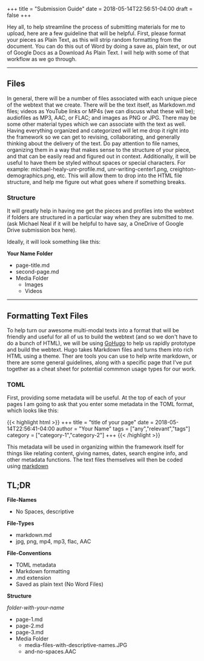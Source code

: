 +++
title = "Submission Guide"
date = 2018-05-14T22:56:51-04:00
draft = false
+++

Hey all, to help streamline the process of submitting materials for me to upload, here are a few guideline that will be helpful. First, please format your pieces as Plain Text, as this will strip random formatting from the document. You can do this out of Word by doing a save as, plain text, or out of Google Docs as a Download As Plain Text. I will help with some of that workflow as we go through.

---

## Files

In general, there will be a number of files associated with each unique piece of the webtext that we create. There will be the text itself, as Markdown.md files; videos as YouTube links or MP4s (we can discuss what these will be); audiofiles as MP3, AAC, or FLAC; and images as PNG or JPG. There may be some other material types which we can associate with the text as well. Having everything organized and categorized will let me drop it right into the framework so we can get to revising, collaborating, and generally thinking about the delivery of the text. Do pay attention to file names, organizing them in a way that makes sense to the structure of your piece, and that can be easily read and figured out in context. Additionally, it will be useful to have them be styled without spaces or special characters. For example: michael-healy-unr-profile.md, unr-writing-center1.png, creighton-demographics.png, etc. This will allow them to drop into the HTML file structure, and help me figure out what goes where if something breaks.

### Structure
It will greatly help in having me get the pieces and profiles into the webtext if folders are structured in a particular way when they are submitted to me. (ask Michael Neal if it will be helpful to have say, a OneDrive of Google Drive submission box here).

Ideally, it will look something like this:

**Your Name Folder**

- page-title.md
- second-page.md
- Media Folder
  - Images
  - Videos

---

## Formatting Text Files

To help turn our awesome multi-modal texts into a format that will be friendly and useful for all of us to build the webtext (and so we don't have to do a bunch of HTML), we will be using [GoHugo](https://gohugo.io) to help us rapidly prototype and build the webtext. Hugo takes Markdown files and turns them into rich HTML using a theme. Ther are tools you can use to help write markdown, or there are some general guidelines, along with a specific page that I've put together as a cheat sheet for potential commmon usage types for our work.

### TOML

First, providing some metadata will be useful. At the top of each of your pages I am going to ask that you enter some metadata in the TOML format, which looks like this:

{{< highlight html >}}
+++
title = "title of your page"
date = 2018-05-14T22:56:41-04:00
author = "Your Name"
tags = ["any","relevant","tags"]
category = ["category-1","category-2"]
+++
{{< /highlight >}}

This metadata will be used in organizing within the framework itself for things like relating content, giving names, dates, search engine info, and other metadata functions. The text files themselves will then be coded using [markdown](page/markdown-cheat-sheet/)

## TL;DR

**File-Names**

- No Spaces, descriptive

**File-Types**

- markdown.md
- jpg, png, mp4, mp3, flac, AAC

**File-Conventions**

- TOML metadata
- Markdown formatting
- .md extension
- Saved as plain text (No Word Files)

**Structure**

*folder-with-your-name*

  - page-1.md
  - page-2.md
  - page-3.md
  - Media Folder
    - media-files-with-descriptive-names.JPG
    - and-no-spaces.AAC
